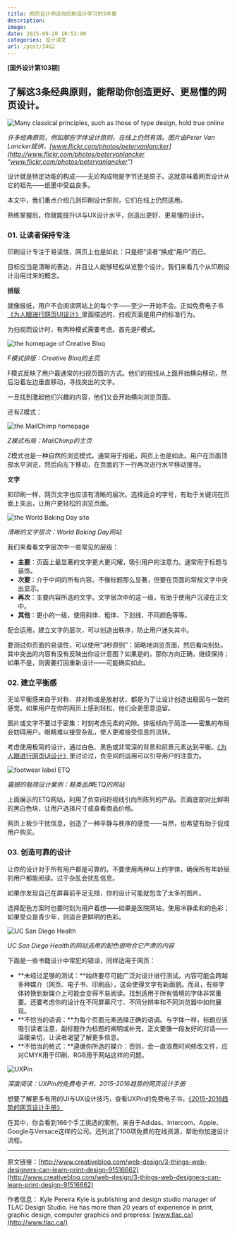 ```yaml
---
title: 网页设计师该向印刷设计学习的3件事
description: 
image: 
date: 2015-09-20 10:52:00
categories: 设计译文
url: /post/3462
---
```


**[国外设计第103期]**

## 了解这3条经典原则，能帮助你创造更好、更易懂的网页设计。

![Many classical principles, such as those of type design, hold true online](http://media.creativebloq.futurecdn.net/sites/creativebloq.com/files/images/2015/09/08/PrintDesignPrinciplesBetterUX_Intro.jpg)

*许多经典原则，例如那些字体设计原则，在线上仍然有效。图片由Peter Van Lancker提供，[www.flickr.com/photos/petervanlancker](http://www.flickr.com/photos/petervanlancker "www.flickr.com/photos/petervanlancker")*

设计就是特定功能的构成——无论构成物是字节还是原子。这就意味着网页设计从它的祖先——纸墨中受益良多。

本文中，我们重点介绍几则印刷设计原则，它们在线上仍然适用。

熟练掌握后，你就能提升UI与UX设计水平，创造出更好、更易懂的设计。

### 01. 让读者保持专注

印刷设计专注于易读性，网页上也是如此：只是把“读者”换成“用户”而已。

目标应当是清晰的表达，并且让人能够轻松纵览整个设计。我们来看几个从印刷设计沿用过来的概念。

**排版**

就像报纸，用户不会阅读网站上的每个字——至少一开始不会。正如免费电子书[《为人眼进行网页UI设计》](http://www.uxpin.com/visual-web-ui-design-content-typography.html)里面描述的，扫视页面是用户的标准行为。

为扫视而设计时，有两种模式需要考虑。首先是F模式。

![the homepage of Creative Bloq](http://media.creativebloq.futurecdn.net/sites/creativebloq.com/files/images/2015/09/08/PrintDesignPrinciplesBetterUX_F-Pattern.jpg)

*F模式排版：Creative Bloq的主页*

F模式反映了用户最通常的扫视页面的方式。他们的视线从上面开始横向移动，然后沿着左边垂直移动，寻找突出的文字。

一旦找到激起他们兴趣的内容，他们又会开始横向浏览页面。

还有Z模式：

![the MailChimp homepage](http://media.creativebloq.futurecdn.net/sites/creativebloq.com/files/images/2015/09/08/PrintDesignPrinciplesBetterUX_Z-Pattern.jpg)

*Z模式布局：MailChimp的主页*

Z模式也是一种自然的浏览模式，通常用于报纸，网页上也是如此。用户在页面顶部水平浏览，然后向左下移动，在页面的下一行再次进行水平移动搜寻。

**文字**

和印刷一样，网页文字也应该有清晰的层次。选择适合的字号，有助于关键词在页面上突出，让用户更轻松的浏览页面。

![the World Baking Day site](http://media.creativebloq.futurecdn.net/sites/creativebloq.com/files/images/2015/09/08/PrintDesignPrinciplesBetterUX_Typography.jpg)

*清晰的文字层次：World Baking Day网站*

我们来看看文字层次中一些常见的层级：

* **主要**：页面上最显著的文字更大更闪耀，吸引用户的注意力。通常用于标题与装饰。
* **次要**：介于中间的所有内容。不像标题那么显著，但要在页面的常规文字中突出显示。
* **再次**：主要内容所选的文字。文字层次中的这一级，有助于使用户沉浸在正文中。
* **其他**：更小的一级，使用斜体、粗体、下划线、不同颜色等等。

配合运用，建立文字的层次，可以创造出秩序，防止用户迷失其中。

要测试你页面的易读性，可以使用“3秒原则”：简略地浏览页面，然后看向别处。其中突出的内容有没有反映出你设计意图？如果是的，那你方向正确，继续保持；如果不是，则需要打回重新设计——可能确实如此。

### 02. 建立平衡感

无论平衡感来自于对称、非对称或是放射状，都是为了让设计创造出稳固与一致的感觉。如果用户在你的网页上感到轻松，他们会更愿意逗留。

图片或文字不要过于密集：时刻考虑元素的间隙。排版倾向于简洁——密集的布局会妨碍用户。眼睛难以接受杂乱，使人更难接受信息的流转。

考虑使用极简的设计，通过白色、黑色或非常深的背景和前景元素达到平衡。[《为人眼进行网页UI设计》](http://www.uxpin.com/visual-web-ui-design-content-typography.html)里讨论过，负空间的运用可以引导用户的注意力。

![footwear label ETQ](http://media.creativebloq.futurecdn.net/sites/creativebloq.com/files/images/2015/09/08/PrintDesignPrinciplesBetterUX_Balance.jpg)

*震撼的极简设计案例：鞋类品牌ETQ的网站*

上面展示的ETQ网站，利用了负空间将视线引向所陈列的产品。页面底部对比鲜明的黑白色块，让用户选择尺寸或查看商品价格。

网页上极少干扰信息，创造了一种平静与秩序的感觉——当然，也希望有助于促成用户购买。

### 03. 创造可靠的设计

让你的设计对于所有用户都是可靠的。不要使用两种以上的字体，确保所有年龄层的用户都能阅读。过于杂乱会扰乱信息。

如果你发现自己在屏幕前手足无措，你的设计可能就包含了太多的图片。

选择配色方案时也要时刻为用户着想——如果是医院网站，使用冷静柔和的色彩；如果受众是青少年，则适合更鲜明的色彩。

![UC San Diego Health](http://media.creativebloq.futurecdn.net/sites/creativebloq.com/files/images/2015/09/08/PrintDesignPrinciplesBetterUX_SafeDesign.jpg)

*UC San Diego Health的网站选用的配色很吻合它严肃的内容*

下面是一些书籍设计中常犯的错误，同样适用于网页：

* **未经过足够的测试：**始终要尽可能广泛对设计进行测试。内容可能会跨越多种媒介（网页、电子书、印刷品），这会使得文字有新面貌。而且，有些字体转换到新媒介上可能会变得不易阅读。找到适用于所有情境的字体非常重要。还要考虑你的设计在不同屏幕尺寸、不同分辨率和不同浏览器中如何展现。
* **不恰当的语调：**为每个页面元素选择正确的语调。与字体一样，标题应该吸引读者注意，副标题作为标题的阐明或补充，正文要像一段友好的对话——温暖亲切，让读者渴望了解更多信息。
* **不恰当的格式：**遵循你所选的媒介：否则，会一直浪费时间修改文件，应对CMYK用于印刷、RGB用于网站这样的问题。

![UXPin](http://media.creativebloq.futurecdn.net/sites/creativebloq.com/files/images/2015/09/08/PrintDesignPrinciplesBetterUX_UXPinBook.jpg)

*深度阅读：UXPin的免费电子书，2015-2016趋势的网页设计手册*

想要了解更多有用的UI与UX设计技巧，查看UXPin的免费电子书，[《2015-2016趋势的网页设计手册》](http://www.uxpin.com/web-ui-design-trends-2015-2016.html)

在其中，你会看到166个手工挑选的案例，来自于Adidas、Intercom、Apple、Google与Versace这样的公司。还列出了100项免费的在线资源，帮助你加速设计流程。

---

原文链接：[http://www.creativebloq.com/web-design/3-things-web-designers-can-learn-print-design-91516662](http://www.creativebloq.com/web-design/3-things-web-designers-can-learn-print-design-91516662)

作者信息：
Kyle Pereira
Kyle is publishing and design studio manager of TLAC Design Studio. He has more than 20 years of experience in print, graphic design, computer graphics and prepress: [www.tlac.ca](http://www.tlac.ca/)